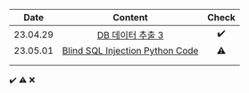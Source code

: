 |Date|Content|Check|
|:------:|:----------:|:---:|
|23.04.29|[DB 데이터 추출 3](https://github.com/yws-318/Penetration-Testing/blob/main/Master%20Plan/Week%205/Hack/CTF/DB%20%EB%8D%B0%EC%9D%B4%ED%84%B0%20%EC%B6%94%EC%B6%9C%203.md)|✔️|
|23.05.01|[Blind SQL Injection Python Code](https://github.com/yws-318/Penetration-Testing/blob/main/Master%20Plan/Week%205/Hack/Blind%20SQL%20Injection%20Python%20Code.py)|⚠️|
|||||
|||||

✔️ ⚠️ ❌